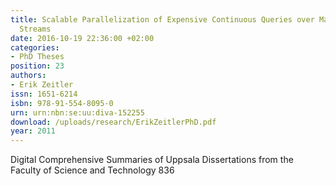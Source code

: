 ```yaml
---
title: Scalable Parallelization of Expensive Continuous Queries over Massive Data
  Streams
date: 2016-10-19 22:36:00 +02:00
categories:
- PhD Theses
position: 23
authors:
- Erik Zeitler
issn: 1651-6214
isbn: 978-91-554-8095-0
urn: urn:nbn:se:uu:diva-152255
download: /uploads/research/ErikZeitlerPhD.pdf
year: 2011
---
```


Digital Comprehensive Summaries of Uppsala Dissertations from the Faculty of Science and Technology 836
